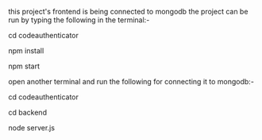 this project's frontend is being connected to mongodb the project can be run by typing the following in the terminal:-

cd codeauthenticator

npm install

npm start

open another terminal and run the following for connecting it to mongodb:-

cd codeauthenticator

cd backend

node server.js